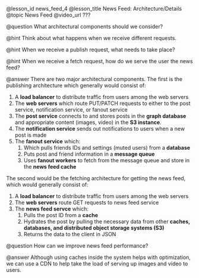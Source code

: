 @lesson_id
news_feed_4
@lesson_title
News Feed: Architecture/Details
@topic
News Feed
@video_url
???

@question
What architectural components should we consider?

@hint
Think about what happens when we receive different requests.

@hint
When we receive a publish request, what needs to take place?

@hint
When we receive a fetch request, how do we serve the user the news feed?

@answer
There are two major architectural components. The first is the publishing architecture which generally would consist of:
1. A **load balancer** to distribute traffic from users among the web servers
2. The **web servers** which route PUT/PATCH requests to either to the post service, notification service, or fanout service
3. The **post service** connects to and stores posts in the **graph database** and appropriate content (images, video) in the **S3 instance**.
4. The **notification service** sends out notifications to users when a new post is made
5. The **fanout service** which:
    1. Which pulls friends IDs and settings (muted users) from a **database**
    3. Puts post and friend information in a **message queue**
    2. Uses **fanout workers** to fetch from the message queue and store in the **news feed cache**

The second would be the fetching architecture for getting the news feed, which would generally consist of:
1. A **load balancer** to distribute traffic from users among the web servers
2. The **web servers** route GET requests to news feed service
3. The **news feed servce** which:
    1. Pulls the post ID from a **cache**
    2. Hydrates the post by pulling the necessary data from other **caches, databases, and distributed object storage systems (S3)**
    3. Returns the data to the client in JSON

@question
How can we improve news feed performance?

@answer
Although using caches inside the system helps with optimization, we can use a CDN to help take the load of serving up images and video to users.
